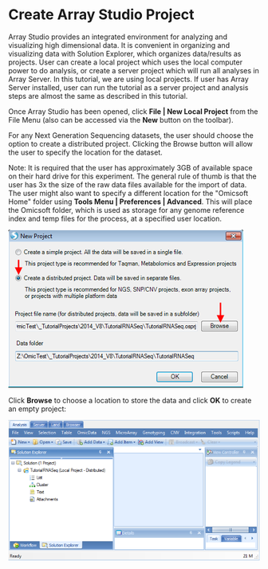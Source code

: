 # Create Array Studio Project

Array Studio provides an integrated environment for analyzing and visualizing high dimensional data. It is convenient in organizing and visualizing data with Solution Explorer, which organizes data/results
as projects. User can create a local project which uses the local computer power to do analysis, or create a server project which will run all analyses in Array Server.
In this tutorial, we are using local projects. If user has Array Server installed, user can run the tutorial as a server project and analysis steps are almost the same as described in this tutorial.

Once Array Studio has been opened, click **File | New Local Project** from the File Menu (also can be accessed via the **New** button on the toolbar).

For any Next Generation Sequencing datasets, the user should choose the option to create a distributed project. Clicking the Browse button will allow the user to specify the location for the dataset.

Note: It is required that the user has approximately 3GB of available space on their hard drive for this experiment. The general rule of thumb is that the user has 3x the size of the raw data files available for the import of data. The user might also want to specify a different location for the "Omicsoft Home" folder using **Tools Menu | Preferences | Advanced**.
This will place the Omicsoft folder, which is used as storage for any genome reference index and temp files for the process, at a specified user location.

![image3_png](images/image3.png)

Click **Browse** to choose a location to store the data and click **OK** to create an empty project:

![NewImage_2_png](images/201510-2.png)
